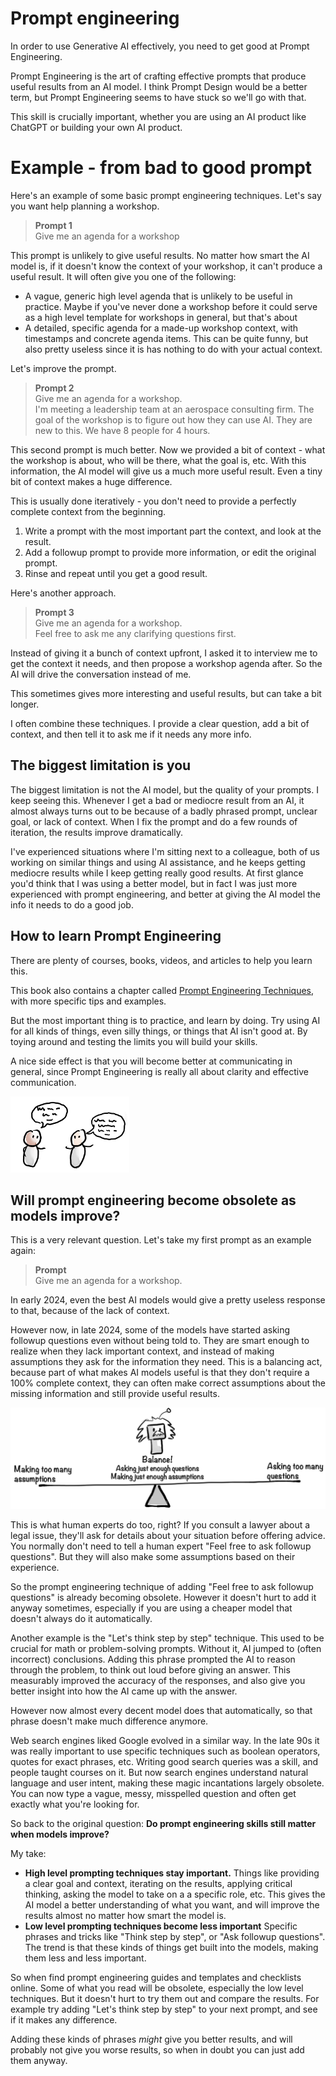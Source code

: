# Prompt engineering

In order to use Generative AI effectively, you need to get good at Prompt Engineering.

Prompt Engineering is the art of crafting effective prompts that produce useful results from an AI model. I think Prompt Design would be a better term, but Prompt Engineering seems to have stuck so we'll go with that.

This skill is crucially important, whether you are using an AI product like ChatGPT or building your own AI product.

# Example - from bad to good prompt

Here's an example of some basic prompt engineering techniques. Let's say you want help planning a workshop.

> **Prompt 1**  
> Give me an agenda for a workshop

This prompt is unlikely to give useful results. No matter how smart the AI model is, if it doesn't know the context of your workshop, it can't produce a useful result. It will often give you one of the following:

- A vague, generic high level agenda that is unlikely to be useful in practice. Maybe if you've never done a workshop before it could serve as a high level template for workshops in general, but that's about
- A detailed, specific agenda for a made-up workshop context, with timestamps and concrete agenda items. This can be quite funny, but also pretty useless since it is has nothing to do with your actual context.

Let's improve the prompt.

> **Prompt 2**  
> Give me an agenda for a workshop.  
> I'm meeting a leadership team at an aerospace consulting firm. The goal of the workshop is to figure out how they can use AI. They are new to this. We have 8 people for 4 hours.

This second prompt is much better. Now we provided a bit of context - what the workshop is about, who will be there, what the goal is, etc. With this information, the AI model will give us a much more useful result. Even a tiny bit of context makes a huge difference.

This is usually done iteratively - you don't need to provide a perfectly complete context from the beginning.

1. Write a prompt with the most important part the context, and look at the result.
2. Add a followup prompt to provide more information, or edit the original prompt.
3. Rinse and repeat until you get a good result.

Here's another approach.

> **Prompt 3**  
> Give me an agenda for a workshop.  
> Feel free to ask me any clarifying questions first.

Instead of giving it a bunch of context upfront, I asked it to interview me to get the context it needs, and then propose a workshop agenda after. So the AI will drive the conversation instead of me.

This sometimes gives more interesting and useful results, but can take a bit longer.

I often combine these techniques. I provide a clear question, add a bit of context, and then tell it to ask me if it needs any more info.

## The biggest limitation is you

The biggest limitation is not the AI model, but the quality of your prompts. I keep seeing this. Whenever I get a bad or mediocre result from an AI, it almost always turns out to be because of a badly phrased prompt, unclear goal, or lack of context. When I fix the prompt and do a few rounds of iteration, the results improve dramatically.

I've experienced situations where I'm sitting next to a colleague, both of us working on similar things and using AI assistance, and he keeps getting mediocre results while I keep getting really good results. At first glance you'd think that I was using a better model, but in fact I was just more experienced with prompt engineering, and better at giving the AI model the info it needs to do a good job.

## How to learn Prompt Engineering

There are plenty of courses, books, videos, and articles to help you learn this.

This book also contains a chapter called [Prompt Engineering Techniques](../4-extra/460-prompt-engineering-techniques.md), with more specific tips and examples.

But the most important thing is to practice, and learn by doing. Try using AI for all kinds of things, even silly things, or things that AI isn't good at. By toying around and testing the limits you will build your skills.

A nice side effect is that you will become better at communicating in general, since Prompt Engineering is really all about clarity and effective communication.

![](../.gitbook/assets/140-people-talking.png)

## Will prompt engineering become obsolete as models improve?

This is a very relevant question. Let's take my first prompt as an example again:

> **Prompt**  
> Give me an agenda for a workshop.

In early 2024, even the best AI models would give a pretty useless response to that, because of the lack of context.

However now, in late 2024, some of the models have started asking followup questions even without being told to. They are smart enough to realize when they lack important context, and instead of making assumptions they ask for the information they need. This is a balancing act, because part of what makes AI models useful is that they don't require a 100% complete context, they can often make correct assumptions about the missing information and still provide useful results.

![](../.gitbook/assets/140-balance.png)

This is what human experts do too, right? If you consult a lawyer about a legal issue, they'll ask for details about your situation before offering advice. You normally don't need to tell a human expert "Feel free to ask followup questions". But they will also make some assumptions based on their experience.

So the prompt engineering technique of adding "Feel free to ask followup questions" is already becoming obsolete. However it doesn't hurt to add it anyway sometimes, especially if you are using a cheaper model that doesn't always do it automatically.

Another example is the "Let's think step by step" technique. This used to be crucial for math or problem-solving prompts. Without it, AI jumped to (often incorrect) conclusions. Adding this phrase prompted the AI to reason through the problem, to think out loud before giving an answer. This measurably improved the accuracy of the responses, and also give you better insight into how the AI came up with the answer.

However now almost every decent model does that automatically, so that phrase doesn't make much difference anymore.

Web search engines liked Google evolved in a similar way. In the late 90s it was really important to use specific techniques such as boolean operators, quotes for exact phrases, etc. Writing good search queries was a skill, and people taught courses on it. But now search engines understand natural language and user intent, making these magic incantations largely obsolete. You can now type a vague, messy, misspelled question and often get exactly what you're looking for.

So back to the original question: **Do prompt engineering skills still matter when models improve?**

My take:

- **High level prompting techniques stay important.** Things like providing a clear goal and context, iterating on the results, applying critical thinking, asking the model to take on a a specific role, etc. This gives the AI model a better understanding of what you want, and will improve the results almost no matter how smart the model is.
- **Low level prompting techniques become less important** Specific phrases and tricks like "Think step by step", or "Ask followup questions". The trend is that these kinds of things get built into the models, making them less and less important.

So when find prompt engineering guides and templates and checklists online. Some of what you read will be obsolete, especially the low level techniques. But it doesn't hurt to try them out and compare the results. For example try adding "Let's think step by step" to your next prompt, and see if it makes any difference.

Adding these kinds of phrases _might_ give you better results, and will probably not give you worse results, so when in doubt you can just add them anyway.
